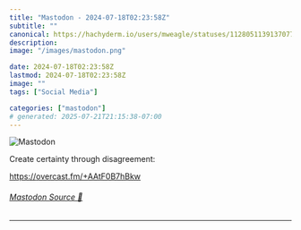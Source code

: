 ```yaml
---
title: "Mastodon - 2024-07-18T02:23:58Z"
subtitle: ""
canonical: https://hachyderm.io/users/mweagle/statuses/112805113913707766
description:
image: "/images/mastodon.png"

date: 2024-07-18T02:23:58Z
lastmod: 2024-07-18T02:23:58Z
image: ""
tags: ["Social Media"]

categories: ["mastodon"]
# generated: 2025-07-21T21:15:38-07:00
---
```

![Mastodon](/images/mastodon.png)

<p>Create certainty through disagreement:</p><p><a href="https://overcast.fm/+AAtF0B7hBkw" target="_blank" rel="nofollow noopener noreferrer" translate="no"><span class="invisible">https://</span><span class="">overcast.fm/+AAtF0B7hBkw</span><span class="invisible"></span></a></p>


###### [Mastodon Source 🐘](https://hachyderm.io/@mweagle/112805113913707766)

___
